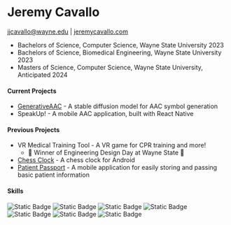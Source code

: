 # Jeremy Cavallo
jjcavallo@wayne.edu | [jeremycavallo.com](https://jeremycavallo.com)

- Bachelors of Science, Computer Science, Wayne State University 2023
- Bachelors of Science, Biomedical Engineering, Wayne State University 2023
- Masters of Science, Computer Science, Wayne State University, Anticipated 2024


#### Current Projects
- [GenerativeAAC](https://github.com/jjcavallo5/generativeaac) - A stable diffusion model for AAC symbol generation
- SpeakUp! - A mobile AAC application, built with React Native

#### Previous Projects
- VR Medical Training Tool - A VR game for CPR training and more!
  - 🌟 Winner of Engineering Design Day at Wayne State 🌟
- [Chess Clock](https://play.google.com/store/apps/details?id=com.chessclock_jcbball5&pli=1) - A chess clock for Android
- [Patient Passport](https://github.com/WSU-4110/PatientPassport) - A mobile application for easily storing and passing basic patient information

#### Skills
![Static Badge](https://img.shields.io/badge/Python-gray?logo=python&logoColor=%233776AB)
![Static Badge](https://img.shields.io/badge/Pytorch-gray?logo=pytorch&logoColor=EE4C2C)
![Static Badge](https://img.shields.io/badge/React-gray?logo=react&logoColor=61DAFB)
![Static Badge](https://img.shields.io/badge/HTML-gray?logo=html5&logoColor=E34F26)
![Static Badge](https://img.shields.io/badge/CSS-gray?logo=css3&logoColor=1572B6)
![Static Badge](https://img.shields.io/badge/JavaScript-gray?logo=javascript&logoColor=F7DF1E)
![Static Badge](https://img.shields.io/badge/C++-gray?logo=cplusplus&logoColor=00599C)
